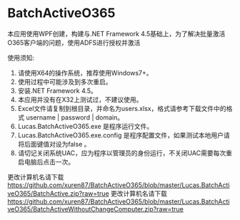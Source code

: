 # BatchActiveO365

本应用使用WPF创建，构建与.NET Framework 4.5基础上，为了解决批量激活O365客户端的问题，使用ADFS进行授权并激活

使用须知:

1. 请使用X64的操作系统，推荐使用Windows7+。
2. 使用过程中可能涉及到多次重启。
3. 安装.NET Framework 4.5。
4. 本应用并没有在X32上测试过，不建议使用。
5. Excel文件请复制到根目录，并命名为users.xlsx，格式请参考下载文件中的格式 username | password | domain。
6. Lucas.BatchActiveO365.exe 是程序运行文件。
7. Lucas.BatchActiveO365.exe.config 是程序配置文件，如果测试本地用户请将后面键值对设为false <add key="IsEnableDomain" value ="true"/>。
8. 请切记关闭系统UAC，应为程序以管理员的身份运行，不关闭UAC需要每次重启电脑后点击一次。

更改计算机名请下载 https://github.com/xuren87/BatchActiveO365/blob/master/Lucas.BatchActiveO365/BatchActive.zip?raw=true
更改计算机名请下载 https://github.com/xuren87/BatchActiveO365/blob/master/Lucas.BatchActiveO365/BatchActiveWithoutChangeComputer.zip?raw=true

